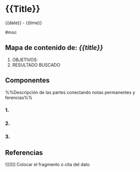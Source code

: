 # {{Title}}
{{date}} - {{time}}
 
#moc

## Mapa de contenido de: _{{title}}_
1. OBJETIVOS:
2. RESULTADO BUSCADO

## Componentes  
%%Descripción de las partes conectando notas permanentes y ferencias%% 
### 1. 
### 2. 
### 3. 

## Referencias
![[0]] Colocar el fragmento o cita del dato